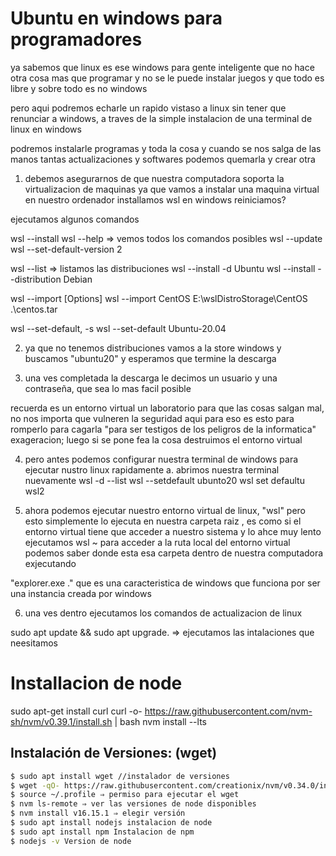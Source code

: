 # Ubuntu en windows para programadores

ya sabemos que linux es ese windows para gente inteligente que no hace otra cosa mas que programar y no se le puede instalar juegos y que todo es libre y sobre todo es no windows

pero aqui podremos echarle un rapido vistaso a linux sin tener que renunciar a windows, a traves de la simple instalacion de una terminal de linux en windows

podremos instalarle programas y toda la cosa y cuando se nos salga de las manos tantas actualizaciones y softwares podemos quemarla y crear otra


1. debemos asegurarnos de que nuestra computadora soporta la virtualizacion de maquinas ya que vamos a instalar una maquina virtual en nuestro ordenador
installamos wsl en windows
reiniciamos?

ejecutamos algunos comandos

wsl --install
wsl --help => vemos todos los comandos posibles
wsl --update
wsl --set-default-version 2

wsl --list => listamos las distribuciones
wsl --install -d Ubuntu
wsl --install --distribution Debian

wsl --import <Distro> <InstallLocation> <FileName> [Options]
wsl --import CentOS E:\wslDistroStorage\CentOS .\centos.tar

wsl --set-default, -s <Distro>
wsl --set-default Ubuntu-20.04


2. ya que no tenemos distribuciones vamos a la store windows y buscamos "ubuntu20" y esperamos que termine la descarga

3. una ves completada la descarga le decimos un usuario y una contraseña, que sea lo mas facil posible

recuerda es un entorno virtual un laboratorio para que las cosas salgan mal, no nos importa que vulneren la seguridad aqui para eso es esto para romperlo para cagarla "para ser testigos de los peligros de la informatica" exageracion; luego si se pone fea la cosa destruimos el entorno virtual

4. pero antes podemos configurar nuestra terminal de windows para ejecutar nustro linux rapidamente
	a. abrimos nuestra terminal nuevamente
wsl -d --list
wsl --setdefault ubunto20
wsl set defaultu wsl2


5. ahora podemos ejecutar nuestro entorno virtual de linux, 
"wsl"
pero esto simplemente lo ejecuta en nuestra carpeta raiz , es como si el entorno virtual tiene que acceder a nuestro sistema y lo ahce muy lento
ejecutamos wsl ~ para acceder a la ruta local del entorno virtual
podemos saber donde esta esa carpeta dentro de nuestra computadora exjecutando 

"explorer.exe ." que es una caracteristica de windows que funciona por ser una instancia creada por windows

6. una ves dentro ejecutamos los comandos de actualizacion de linux

sudo apt update && sudo apt upgrade. => ejecutamos las intalaciones que neesitamos

# Installacion de node 


sudo apt-get install curl
curl -o- https://raw.githubusercontent.com/nvm-sh/nvm/v0.39.1/install.sh | bash
nvm install --lts


## Instalación de Versiones: (wget)

```bash
$ sudo apt install wget //instalador de versiones
$ wget -qO- https://raw.githubusercontent.com/creationix/nvm/v0.34.0/install.sh | bash
$ source ~/.profile ⇒ permiso para ejecutar el wget
$ nvm ls-remote ⇒ ver las versiones de node disponibles
$ nvm install v16.15.1 ⇒ elegir versión
$ sudo apt install nodejs instalacion de node
$ sudo apt install npm Instalacion de npm
$ nodejs -v Version de node

```

